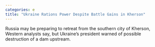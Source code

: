 ```yaml
---
categories: e
title: "Ukraine Rations Power Despite Battle Gains in Kherson"
---
```

Russia may be preparing to retreat from the southern city of Kherson, Western analysts say, but Ukraine’s president warned of possible destruction of a dam upstream.